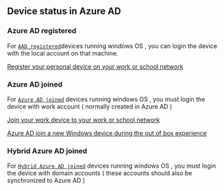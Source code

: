 ## Device status in Azure AD

### Azure AD registered
For [`AAD registered`](https://learn.microsoft.com/en-us/azure/active-directory/devices/concept-azure-ad-register)devices running windows OS , you can login the device with the local account on that machine.

[Register your personal device on your work or school network](https://support.microsoft.com/en-us/account-billing/register-your-personal-device-on-your-work-or-school-network-8803dd61-a613-45e3-ae6c-bd1ab25bf8a8)

### Azure AD joined
For [`Azure AD joined`](https://learn.microsoft.com/en-us/azure/active-directory/devices/concept-azure-ad-join) devices running windows OS , you must login the device with work account ( normally created in Azure AD )

[Join your work device to your work or school network](https://support.microsoft.com/en-us/account-billing/join-your-work-device-to-your-work-or-school-network-ef4d6adb-5095-4e51-829e-5457430f3973)

[Azure AD join a new Windows device during the out of box experience](https://learn.microsoft.com/en-us/azure/active-directory/devices/azuread-joined-devices-frx)

### Hybrid Azure AD joined
For [`Hybrid Azure AD joined`](https://learn.microsoft.com/en-us/azure/active-directory/devices/concept-azure-ad-join-hybrid) devices running windows OS , you must login the device with domain accounts ( these accounts should also be synchronized to Azure AD )

